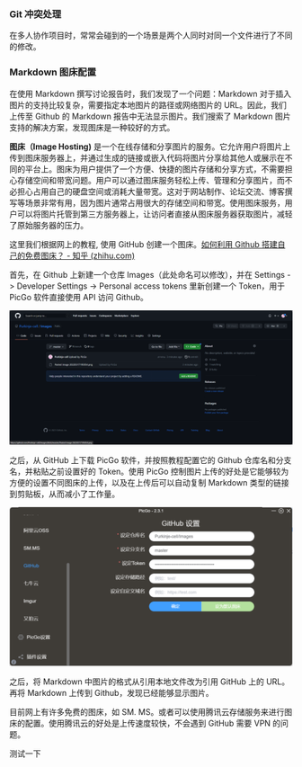 ### Git 冲突处理

在多人协作项目时，常常会碰到的一个场景是两个人同时对同一个文件进行了不同的修改。

### Markdown 图床配置

在使用 Markdown 撰写讨论报告时，我们发现了一个问题：Markdown 对于插入图片的支持比较复杂，需要指定本地图片的路径或网络图片的 URL。因此，我们上传至 Github 的 Markdown 报告中无法显示图片。我们搜索了 Markdown 图片支持的解决方案，发现图床是一种较好的方式。

**图床（Image Hosting)** 是一个在线存储和分享图片的服务。它允许用户将图片上传到图床服务器上，并通过生成的链接或嵌入代码将图片分享给其他人或展示在不同的平台上。图床为用户提供了一个方便、快捷的图片存储和分享方式，不需要担心存储空间和带宽问题。用户可以通过图床服务轻松上传、管理和分享图片，而不必担心占用自己的硬盘空间或消耗大量带宽。这对于网站制作、论坛交流、博客撰写等场景非常有用，因为图片通常占用很大的存储空间和带宽。使用图床服务，用户可以将图片托管到第三方服务器上，让访问者直接从图床服务器获取图片，减轻了原始服务器的压力。

这里我们根据网上的教程, 使用 GitHub 创建一个图床。[如何利用 Github 搭建自己的免费图床？ - 知乎 (zhihu.com)](https://zhuanlan.zhihu.com/p/347342082)

首先，在 Github 上新建一个仓库 Images（此处命名可以修改），并在 Settings -> Developer Settings -> Personal access tokens 里新创建一个 Token，用于 PicGo 软件直接使用 API 访问 Github。

![image.png](https://raw.githubusercontent.com/Purkinje-cell/Images/master/20230427160824.png)

之后，从 GitHub 上下载 PicGo 软件，并按照教程配置它的 Github 仓库名和分支名，并粘贴之前设置好的 Token。使用 PicGo 控制图片上传的好处是它能够较为方便的设置不同图床的上传，以及在上传后可以自动复制 Markdown 类型的链接到剪贴板，从而减小了工作量。

![image.png](https://raw.githubusercontent.com/Purkinje-cell/Images/master/20230427161524.png)

之后，将 Markdown 中图片的格式从引用本地文件改为引用 GitHub 上的 URL。再将 Markdown 上传到 Github，发现已经能够显示图片。

目前网上有许多免费的图床，如 SM. MS。或者可以使用腾讯云存储服务来进行图床的配置。使用腾讯云的好处是上传速度较快，不会遇到 GitHub 需要 VPN 的问题。

测试一下
